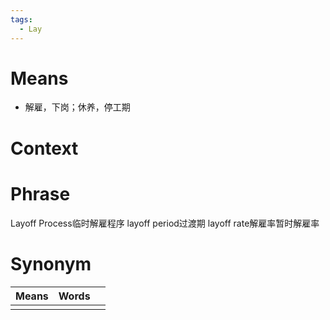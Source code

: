 ```yaml
---
tags:
  - Lay
---
```

# Means
- 解雇，下岗；休养，停工期
# Context

# Phrase
Layoff Process临时解雇程序
layoff period过渡期
layoff rate解雇率暂时解雇率
# Synonym
| Means | Words |     |
| ----- | ----- | --- |
|       |       |     |
